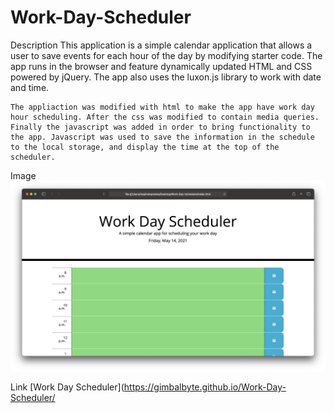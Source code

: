 # Work-Day-Scheduler

Description
    This application is a simple calendar application that allows a user to save events for each hour of the day by modifying starter code. The app runs in the browser and feature dynamically updated HTML and CSS powered by jQuery. The app also uses the luxon.js library to work with date and time.

    The appliaction was modified with html to make the app have work day hour scheduling. After the css was modified to contain media queries. Finally the javascript was added in order to bring functionality to the app. Javascript was used to save the information in the schedule to the local storage, and display the time at the top of the scheduler. 

Image
    <img src="images/screenshot.jpg">

Link
    [Work Day Scheduler](https://gimbalbyte.github.io/Work-Day-Scheduler/
